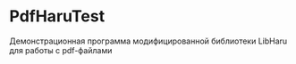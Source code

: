 # PdfHaruTest
Демонстрационная программа модифицированной библиотеки LibHaru для работы с pdf-файлами
